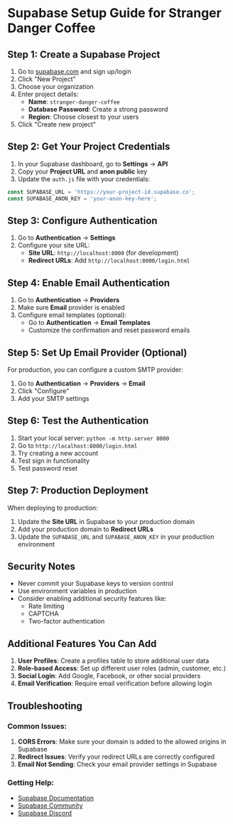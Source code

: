 # Supabase Setup Guide for Stranger Danger Coffee

## Step 1: Create a Supabase Project

1. Go to [supabase.com](https://supabase.com) and sign up/login
2. Click "New Project"
3. Choose your organization
4. Enter project details:
   - **Name**: `stranger-danger-coffee`
   - **Database Password**: Create a strong password
   - **Region**: Choose closest to your users
5. Click "Create new project"

## Step 2: Get Your Project Credentials

1. In your Supabase dashboard, go to **Settings** → **API**
2. Copy your **Project URL** and **anon public** key
3. Update the `auth.js` file with your credentials:

```javascript
const SUPABASE_URL = 'https://your-project-id.supabase.co';
const SUPABASE_ANON_KEY = 'your-anon-key-here';
```

## Step 3: Configure Authentication

1. Go to **Authentication** → **Settings**
2. Configure your site URL:
   - **Site URL**: `http://localhost:8000` (for development)
   - **Redirect URLs**: Add `http://localhost:8000/login.html`

## Step 4: Enable Email Authentication

1. Go to **Authentication** → **Providers**
2. Make sure **Email** provider is enabled
3. Configure email templates (optional):
   - Go to **Authentication** → **Email Templates**
   - Customize the confirmation and reset password emails

## Step 5: Set Up Email Provider (Optional)

For production, you can configure a custom SMTP provider:
1. Go to **Authentication** → **Providers** → **Email**
2. Click "Configure"
3. Add your SMTP settings

## Step 6: Test the Authentication

1. Start your local server: `python -m http.server 8000`
2. Go to `http://localhost:8000/login.html`
3. Try creating a new account
4. Test sign in functionality
5. Test password reset

## Step 7: Production Deployment

When deploying to production:

1. Update the **Site URL** in Supabase to your production domain
2. Add your production domain to **Redirect URLs**
3. Update the `SUPABASE_URL` and `SUPABASE_ANON_KEY` in your production environment

## Security Notes

- Never commit your Supabase keys to version control
- Use environment variables in production
- Consider enabling additional security features like:
  - Rate limiting
  - CAPTCHA
  - Two-factor authentication

## Additional Features You Can Add

1. **User Profiles**: Create a profiles table to store additional user data
2. **Role-based Access**: Set up different user roles (admin, customer, etc.)
3. **Social Login**: Add Google, Facebook, or other social providers
4. **Email Verification**: Require email verification before allowing login

## Troubleshooting

### Common Issues:

1. **CORS Errors**: Make sure your domain is added to the allowed origins in Supabase
2. **Redirect Issues**: Verify your redirect URLs are correctly configured
3. **Email Not Sending**: Check your email provider settings in Supabase

### Getting Help:

- [Supabase Documentation](https://supabase.com/docs)
- [Supabase Community](https://github.com/supabase/supabase/discussions)
- [Supabase Discord](https://discord.supabase.com) 